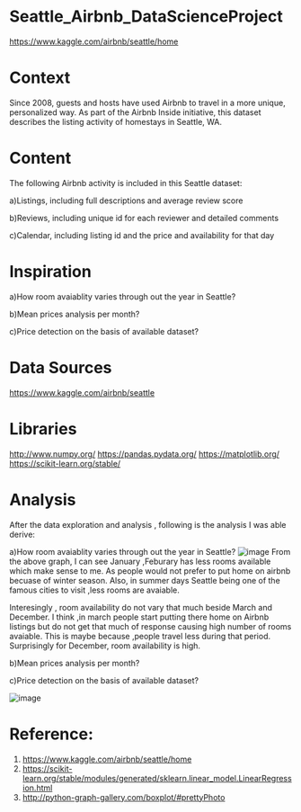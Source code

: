 # Seattle_Airbnb_DataScienceProject
https://www.kaggle.com/airbnb/seattle/home

# Context

Since 2008, guests and hosts have used Airbnb to travel in a more unique, personalized way. As part of the Airbnb Inside initiative, this dataset describes the listing activity of homestays in Seattle, WA.

# Content

The following Airbnb activity is included in this Seattle dataset:

a)Listings, including full descriptions and average review score 

b)Reviews, including unique id for each reviewer and detailed comments 

c)Calendar, including listing id and the price and availability for that day

# Inspiration

a)How  room avaiablity varies through out the year in Seattle?

b)Mean prices analysis per month?

c)Price detection on the basis of available dataset?


# Data Sources

https://www.kaggle.com/airbnb/seattle

# Libraries

http://www.numpy.org/
https://pandas.pydata.org/
https://matplotlib.org/
https://scikit-learn.org/stable/



# Analysis
After the data exploration and analysis , following is the analysis I was able derive:

a)How  room avaiablity varies through out the year in Seattle?
![image](https://user-images.githubusercontent.com/8425221/48756454-40ef2080-ec67-11e8-97d2-8e50971c951d.png)
From the above graph, I can see January ,Feburary has less rooms available which make sense to me. As people would not prefer to put home on airbnb becuase of winter season. Also, in summer days Seattle being one of the famous cities to visit ,less rooms are avaiable.

Interesingly , room availability do not vary that much beside March and December. I think ,in march people start putting there home on Airbnb listings but do not get that much of response causing high number of rooms avaiable. This is maybe because ,people travel less during that period. Surprisingly for December, room availability is high.


b)Mean prices analysis per month?






c)Price detection on the basis of available dataset?

![image](https://user-images.githubusercontent.com/8425221/48756772-69c3e580-ec68-11e8-816c-66c6fd775273.png)




# Reference:
1. https://www.kaggle.com/airbnb/seattle/home
2. https://scikit-learn.org/stable/modules/generated/sklearn.linear_model.LinearRegression.html
3. http://python-graph-gallery.com/boxplot/#prettyPhoto
